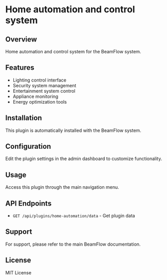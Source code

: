 # Home automation and control system

## Overview

Home automation and control system for the BeamFlow system.

## Features

- Lighting control interface
- Security system management
- Entertainment system control
- Appliance monitoring
- Energy optimization tools

## Installation

This plugin is automatically installed with the BeamFlow system.

## Configuration

Edit the plugin settings in the admin dashboard to customize functionality.

## Usage

Access this plugin through the main navigation menu.

## API Endpoints

- `GET /api/plugins/home-automation/data` - Get plugin data

## Support

For support, please refer to the main BeamFlow documentation.

## License

MIT License
